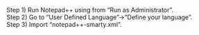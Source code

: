 Step 1) Run Notepad++ using from “Run as Administrator”.<br>
Step 2) Go to “User Defined Language”->”Define your language”.<br>
Step 3) Import “notepad++-smarty.xml”.
